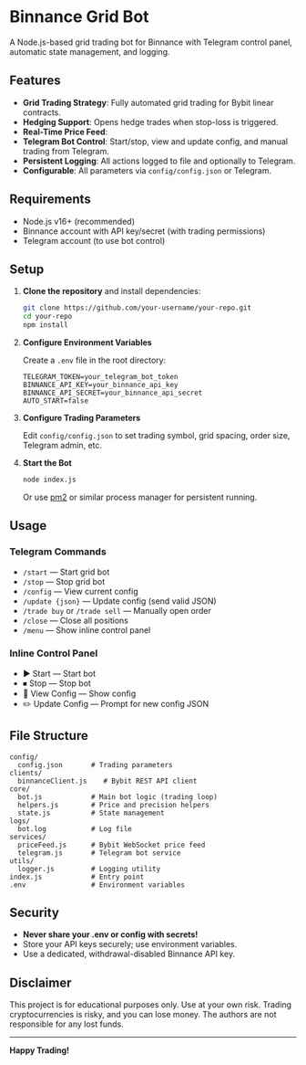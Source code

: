 # Binnance Grid Bot

A Node.js-based grid trading bot for Binnance with Telegram control panel, automatic state management, and logging.

## Features

- **Grid Trading Strategy**: Fully automated grid trading for Bybit linear contracts.
- **Hedging Support**: Opens hedge trades when stop-loss is triggered.
- **Real-Time Price Feed**:
- **Telegram Bot Control**: Start/stop, view and update config, and manual trading from Telegram.
- **Persistent Logging**: All actions logged to file and optionally to Telegram.
- **Configurable**: All parameters via `config/config.json` or Telegram.

## Requirements

- Node.js v16+ (recommended)
- Binnance account with API key/secret (with trading permissions)
- Telegram account (to use bot control)

## Setup

1. **Clone the repository** and install dependencies:

    ```sh
    git clone https://github.com/your-username/your-repo.git
    cd your-repo
    npm install
    ```

2. **Configure Environment Variables**

    Create a `.env` file in the root directory:

    ```env
    TELEGRAM_TOKEN=your_telegram_bot_token
    BINNANCE_API_KEY=your_binnance_api_key
    BINNANCE_API_SECRET=your_binnance_api_secret
    AUTO_START=false
    ```

3. **Configure Trading Parameters**

    Edit `config/config.json` to set trading symbol, grid spacing, order size, Telegram admin, etc.

4. **Start the Bot**

    ```sh
    node index.js
    ```

    Or use [pm2](https://pm2.keymetrics.io/) or similar process manager for persistent running.

## Usage

### Telegram Commands

- `/start` — Start grid bot
- `/stop` — Stop grid bot
- `/config` — View current config
- `/update {json}` — Update config (send valid JSON)
- `/trade buy` or `/trade sell` — Manually open order
- `/close` — Close all positions
- `/menu` — Show inline control panel

### Inline Control Panel

- ▶️ Start — Start bot
- ⏹ Stop — Stop bot
- 📄 View Config — Show config
- ✏️ Update Config — Prompt for new config JSON

## File Structure

```
config/
  config.json       # Trading parameters
clients/
  binnanceClient.js    # Bybit REST API client
core/
  bot.js            # Main bot logic (trading loop)
  helpers.js        # Price and precision helpers
  state.js          # State management
logs/
  bot.log           # Log file
services/
  priceFeed.js      # Bybit WebSocket price feed
  telegram.js       # Telegram bot service
utils/
  logger.js         # Logging utility
index.js            # Entry point
.env                # Environment variables
```

## Security

- **Never share your .env or config with secrets!**
- Store your API keys securely; use environment variables.
- Use a dedicated, withdrawal-disabled Binnance API key.

## Disclaimer

This project is for educational purposes only. Use at your own risk. Trading cryptocurrencies is risky, and you can lose money. The authors are not responsible for any lost funds.

---

**Happy Trading!**

